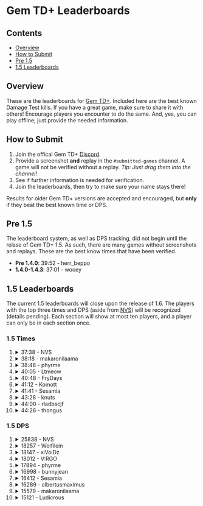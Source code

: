 # Gem TD+ Leaderboards

## Contents

- [Overview](#overview)
- [How to Submit](#how-to-submit)
- [Pre 1.5](#pre-15)
- [1.5 Leaderboards](#15-leaderboards)

## Overview

These are the leaderboards for [Gem TD+].  Included here are the best known
Damage Test kills.  If you have a great game, make sure to share it with
others!  Encourage players you encounter to do the same.  And, yes, you can
play offline; just provide the needed information.

[Gem TD+]: https://github.com/nvs/gem

## How to Submit

1. Join the offical Gem TD+ [Discord].
2. Provide a screenshot **and** replay in the `#submitted-games` channel.  A
   game will not be verified without a replay. *Tip: Just drag them into the
   channel!*
3. See if further information is needed for verification.
4. Join the leaderboards, then try to make sure your name stays there!

Results for older Gem TD+ versions are accepted and encouraged, but **only**
if they beat the best known time or DPS.

[Discord]: https://discord.gg/PxNNp77

## Pre 1.5

The leaderboard system, as well as DPS tracking, did not begin until the
relase of Gem TD+ 1.5.  As such, there are many games without screenshots
and replays.  These are the best know times that have been verified.

- **Pre 1.4.0**: 39:52 - herr_beppo
- **1.4.0-1.4.3**: 37:01 - wooey

## 1.5 Leaderboards

The current 1.5 leaderboards will close upon the release of 1.6.  The
players with the top three times and DPS (aside from [NVS]) will be
recognized (details pending).  Each section will show at most ten players,
and a player can only be in each section once.

[NVS]: https://github.com/nvs

### 1.5 Times

1.  <details>
    <summary>37:38 - NVS</summary>

    - Patch: 1.30.2
    - Version: 1.5.1
    - [Replay](1.5/time/37_38-NVS-1.30.2-1.5.1.w3g?raw=true)

    ![](1.5/time/37_38-NVS-1.30.2-1.5.1.jpg?raw=true)
    </details>

2.  <details>
    <summary>38:18 - makaronilaama</summary>

    - Patch: 1.30.2
    - Version: 1.5.1
    - [Replay](1.5/time/38_18-makaronilaama-1.30.2-1.5.1.w3g?raw=true)

    ![](1.5/time/38_18-makaronilaama-1.30.2-1.5.1.jpg?raw=true)
    </details>

3.  <details>
    <summary>38:48 - phyrme</summary>

    - Patch: 1.30.2
    - Version: 1.5.1
    - [Replay](1.5/time/38_48-phyrme-1.30.2-1.5.1.w3g?raw=true)

    ![](1.5/time/38_48-phyrme-1.30.2-1.5.1.jpg?raw=true)

4.  <details>
    <summary>40:05 - Ltmeow</summary>

    - Patch: 1.30.2
    - Version: 1.5.1
    - [Replay](1.5/time/40_05-Ltmeow-1.30.2-1.5.1.w3g?raw=true)

    ![](1.5/time/40_05-Ltmeow-1.30.2-1.5.1.jpg?raw=true)
    </details>

5.  <details>
    <summary>40:48 - FryDays</summary>

    - Patch: 1.30.2
    - Version: 1.5.1
    - [Replay](1.5/time/40_48-FryDays-1.30.2-1.5.1.w3g?raw=true)

    ![](1.5/time/40_48-FryDays-1.30.2-1.5.1.jpg?raw=true)
    </details>

6.  <details>
    <summary>41:12 - Komott</summary>

    - Patch: 1.30.2
    - Version: 1.5.1
    - [Replay](1.5/time/41_12-Komott-1.30.2-1.5.1.w3g?raw=true)

    ![](1.5/time/41_12-Komott-1.30.2-1.5.1.jpg?raw=true)
    </details>

7.  <details>
    <summary>41:41 - Sesamia</summary>

    - Patch: 1.30.2
    - Version: 1.5.1
    - [Replay](1.5/time/41_41-Sesamia-1.30.2-1.5.1.w3g?raw=true)

    ![](1.5/time/41_41-Sesamia-1.30.2-1.5.1.jpg?raw=true)
    </details>

8.  <details>
    <summary>43:28 - knuts </summary>

    - Patch: 1.30.2
    - Version: 1.5.1
    - [Replay](1.5/time/43_28-knuts-1.30.2-1.5.1.w3g?raw=true)

    ![](1.5/time/43_28-knuts-1.30.2-1.5.1.jpg?raw=true)
    </details>

9.  <details>
    <summary>44:00 - rladbscjf</summary>

    - Patch: 1.30.2
    - Version: 1.5.1
    - [Replay](1.5/time/44_00-rladbscjf-1.30.2-1.5.1.w3g?raw=true)

    ![](1.5/time/44_00-rladbscjf-1.30.2-1.5.1.jpg?raw=true)
    </details>

10. <details>
    <summary>44:26 - thongus</summary>

    - Patch: 1.30.2
    - Version: 1.5.1
    - [Replay](1.5/time/44_26-thongus-1.30.2-1.5.1.w3g?raw=true)

    ![](1.5/time/44_26-thongus-1.30.2-1.5.1.jpg?raw=true)
    </details>

### 1.5 DPS

1.  <details>
    <summary>25838 - NVS</summary>

    - Patch: 1.30.2
    - Version: 1.5.1
    - [Replay](1.5/dps/25838-NVS-1.30.2-1.5.1.w3g?raw=true)

    ![](1.5/dps/25838-NVS-1.30.2-1.5.1.jpg?raw=true)
    </details>

2.  <details>
    <summary>18257 - Wolfilein</summary>

    - Patch: 1.30.2
    - Version: 1.5.1
    - [Replay](1.5/dps/18257-Wolfilein-1.30.2-1.5.1.w3g?raw=true)

    ![](1.5/dps/18257-Wolfilein-1.30.2-1.5.1.jpg?raw=true)
    </details>

3.  <details>
    <summary>18147 - xiVoiDz</summary>

    - Patch: 1.30.2
    - Version: 1.5.1
    - [Replay](1.5/dps/18147-xiVoiDz-1.30.2-1.5.1.w3g?raw=true)

    ![](1.5/dps/18147-xiVoiDz-1.30.2-1.5.1.jpg?raw=true)
    </details>

4.  <details>
    <summary>18012 - V:RGO</summary>

    - Patch: 1.30.2
    - Version: 1.5.1
    - [Replay](1.5/dps/18012-V:RGO-1.30.2-1.5.1.w3g?raw=true)

    ![](1.5/dps/18012-V:RGO-1.30.2-1.5.1.jpg?raw=true)
    </details>

5.  <details>
    <summary>17894 - phyrme</summary>

    - Patch: 1.30.2
    - Version: 1.5.1
    - [Replay](1.5/dps/17894-phyrme-1.30.2-1.5.1.w3g?raw=true)

    ![](1.5/dps/17894-phyrme-1.30.2-1.5.1.jpg?raw=true)
    </details>

6.  <details>
    <summary>16998 - bunnyjean</summary>

    - Patch: 1.30.2
    - Version: 1.5.1
    - [Replay](1.5/dps/16998-bunnyjean-1.30.2-1.5.1.w3g?raw=true)

    ![](1.5/dps/16998-bunnyjean-1.30.2-1.5.1.jpg?raw=true)
    </details>

7.  <details>
    <summary>16412 - Sesamia</summary>

    - Patch: 1.30.1
    - Version: 1.5.1
    - [Replay](1.5/dps/16412-Sesamia-1.30.1-1.5.1.w3g?raw=true)

    ![](1.5/dps/16412-Sesamia-1.30.1-1.5.1.jpg?raw=true)
    </details>

8.  <details>
    <summary>16289 - albertusmaximus</summary>

    - Patch: 1.30.2
    - Version: 1.5.1
    - [Replay](1.5/dps/16289-albertusmaximus-1.30.2-1.5.1.w3g?raw=true)

    ![](1.5/dps/16289-albertusmaximus-1.30.2-1.5.1.jpg?raw=true)
    </details>

9.  <details>
    <summary>15579 - makaronilaama</summary>

    - Patch: 1.30.2
    - Version: 1.5.1
    - [Replay](1.5/dps/15579-makaronilaama-1.30.2-1.5.1.w3g?raw=true)

    ![](1.5/dps/15579-makaronilaama-1.30.2-1.5.1.jpg?raw=true)
    </details>

10. <details>
    <summary>15121 - Ludicrous</summary>

    - Patch: 1.30.2
    - Version: 1.5.1
    - Replay: N/A
    - Notes: Exception made due to replays being required after game was
      submitted.  This user also played under a different name, but was
      verified.

    ![](1.5/dps/15121-Ludicrous-1.30.2-1.5.1.jpg?raw=true)
    </details>
